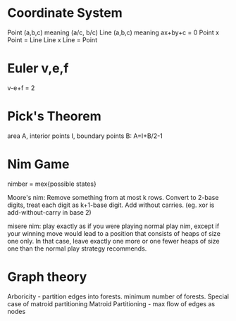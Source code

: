 Coordinate System
========================
Point (a,b,c) meaning (a/c, b/c)
Line (a,b,c) meaning ax+by+c = 0
Point x Point = Line
Line x Line = Point


Euler v,e,f
============
v-e+f = 2

Pick's Theorem
==============
area A, interior points I, boundary points B: A=I+B/2-1


Nim Game
========
nimber = mex{possible states}

Moore's nim: Remove something from at most k rows. Convert to 2-base digits, treat each digit as k+1-base digit. Add without carries. (eg. xor is add-without-carry in base 2)

misere nim: play exactly as if you were playing normal play nim, except if your winning move would lead to a position that consists of heaps of size one only. In that case, leave exactly one more or one fewer heaps of size one than the normal play strategy recommends.




Graph theory
============

Arboricity - partition edges into forests. minimum number of forests. Special case of matroid partitioning
Matroid Partitioning - max flow of edges as nodes
